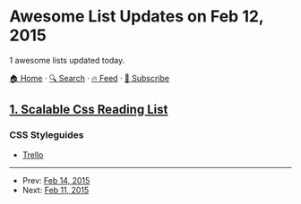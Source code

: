 # Awesome List Updates on Feb 12, 2015

1 awesome lists updated today.

[🏠 Home](/README.md) · [🔍 Search](https://test.trackawesomelist.com/search/) · [🔥 Feed](https://test.trackawesomelist.com/feed.xml) · [📮 Subscribe](https://trackawesomelist.us17.list-manage.com/subscribe?u=d2f0117aa829c83a63ec63c2f&id=36a103854c)



## [1. Scalable Css Reading List](/content/davidtheclark/scalable-css-reading-list/README.md)

### CSS Styleguides

*   [Trello](https://gist.github.com/bobbygrace/9e961e8982f42eb91b80)

---

- Prev: [Feb 14, 2015](/content/2015/02/14/README.md)
- Next: [Feb 11, 2015](/content/2015/02/11/README.md)